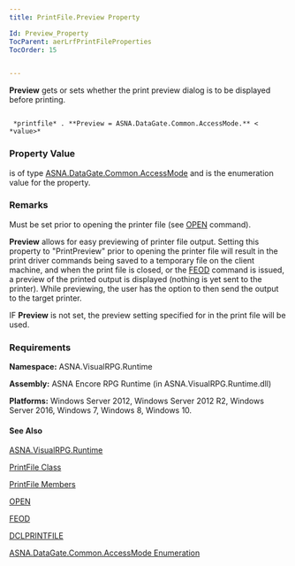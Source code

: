 ```yaml
---
title: PrintFile.Preview Property

Id: Preview_Property
TocParent: aerLrfPrintFileProperties
TocOrder: 15


---
```


**Preview** gets or sets whether the print preview dialog is to be displayed before printing. 

```

 *printfile* . **Preview = ASNA.DataGate.Common.AccessMode.** < *value>* 
```

### Property Value
*<value>* is of type [ASNA.DataGate.Common.AccessMode](AdgCommon_AccessMode.html) and is the enumeration value for the property. 

### Remarks
Must be set prior to opening the printer file (see [OPEN](OPEN.html) command).

**Preview** allows for easy previewing of printer file output. Setting this property to "PrintPreview" prior to opening the printer file will result in the print driver commands being saved to a temporary file on the client machine, and when the print file is closed, or the [FEOD](FEOD.html) command is issued, a preview of the printed output is displayed (nothing is yet sent to the printer). While previewing, the user has the option to then send the output to the target printer. 

IF **Preview** is not set, the preview setting specified for in the print file will be used. 

### Requirements
**Namespace:** ASNA.VisualRPG.Runtime 

**Assembly:** ASNA Encore RPG Runtime (in ASNA.VisualRPG.Runtime.dll) 

**Platforms:** Windows Server 2012, Windows Server 2012 R2, Windows Server 2016, Windows 7, Windows 8, Windows 10. 

#### See Also
[ASNA.VisualRPG.Runtime](aerLrfRuntimeNamespace.html)

[PrintFile Class](aerLrfPrintFileClass.html)

[PrintFile Members](aerLrfPrintFileMembers.html)

[OPEN](OPEN.html)

[FEOD](FEOD.html)

[DCLPRINTFILE](DCLPRINTFILE.html)

[ASNA.DataGate.Common.AccessMode Enumeration](AdgCommon_AccessMode.html) 
